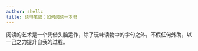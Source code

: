```yaml
---
author: shellc
title: 读书笔记：如何阅读一本书
---
```


阅读的艺术是一个凭借头脑运作，除了玩味读物中的字句之外，不假任何外助，以一己之力提升自我的过程。

<!--more-->

